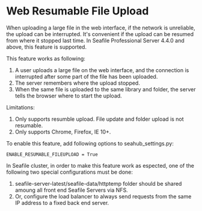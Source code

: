 # Web Resumable File Upload

When uploading a large file in the web interface, if the network is unreliable, the upload can be interrupted. It's convenient if the upload can be resumed from where it stopped last time. In Seafile Professional Server 4.4.0 and above, this feature is supported.

This feature works as following:

1. A user uploads a large file on the web interface, and the connection is interrupted after some part of the file has been uploaded.
2. The server remembers where the upload stopped.
3. When the same file is uploaded to the same library and folder, the server tells the browser where to start the upload.

Limitations:

1. Only supports resumble upload. File update and folder upload is not resumable.
2. Only supports Chrome, Firefox, IE 10+.

To enable this feature, add following options to seahub_settings.py:

```
ENABLE_RESUMABLE_FILEUPLOAD = True
```

In Seafile cluster, in order to make this feature work as espected, one of the following two special configurations must be done:

1. seafile-server-latest/seafile-data/httptemp folder should be shared amoung all front end Seafile Servers via NFS.
2. Or, configure the load balancer to always send requests from the same IP address to a fixed back end server.
